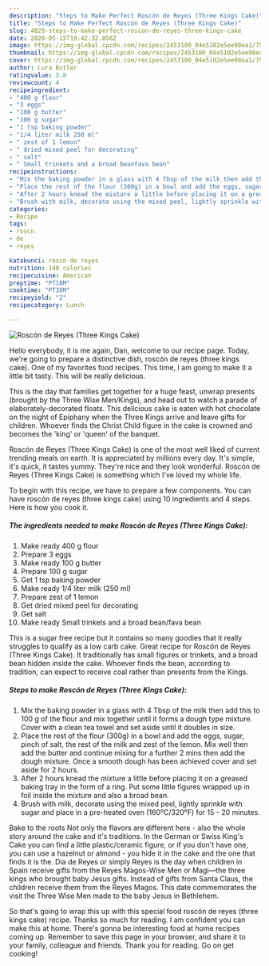```yaml
---
description: "Steps to Make Perfect Roscón de Reyes (Three Kings Cake)"
title: "Steps to Make Perfect Roscón de Reyes (Three Kings Cake)"
slug: 4829-steps-to-make-perfect-roscon-de-reyes-three-kings-cake
date: 2020-05-15T19:42:32.856Z
image: https://img-global.cpcdn.com/recipes/2453100_04e5102e5ee98ea1/751x532cq70/roscon-de-reyes-three-kings-cake-recipe-main-photo.jpg
thumbnail: https://img-global.cpcdn.com/recipes/2453100_04e5102e5ee98ea1/751x532cq70/roscon-de-reyes-three-kings-cake-recipe-main-photo.jpg
cover: https://img-global.cpcdn.com/recipes/2453100_04e5102e5ee98ea1/751x532cq70/roscon-de-reyes-three-kings-cake-recipe-main-photo.jpg
author: Lura Butler
ratingvalue: 3.8
reviewcount: 4
recipeingredient:
- "400 g flour"
- "3 eggs"
- "100 g butter"
- "100 g sugar"
- "1 tsp baking powder"
- "1/4 liter milk 250 ml"
- " zest of 1 lemon"
- " dried mixed peel for decorating"
- " salt"
- " Small trinkets and a broad beanfava bean"
recipeinstructions:
- "Mix the baking powder in a glass with 4 Tbsp of the milk then add this to 100 g of the flour and mix together until it forms a dough type mixture. Cover with a clean tea towel and set aside until it doubles in size."
- "Place the rest of the flour (300g) in a bowl and add the eggs, sugar, pinch of salt, the rest of the milk and zest of the lemon. Mix well then add the butter and continue mixing for a further 2 mins then add the dough mixture. Once a smooth dough has been achieved cover and set aside for 2 hours."
- "After 2 hours knead the mixture a little before placing it on a greased baking tray in the form of a ring. Put some little figures wrapped up in foil inside the mixture and also a broad bean."
- "Brush with milk, decorate using the mixed peel, lightly sprinkle with sugar and place in a pre-heated oven (160°C/320°F) for 15 - 20 minutes."
categories:
- Recipe
tags:
- roscn
- de
- reyes

katakunci: roscn de reyes 
nutrition: 140 calories
recipecuisine: American
preptime: "PT18M"
cooktime: "PT38M"
recipeyield: "2"
recipecategory: Lunch

---
```



![Roscón de Reyes (Three Kings Cake)](https://img-global.cpcdn.com/recipes/2453100_04e5102e5ee98ea1/751x532cq70/roscon-de-reyes-three-kings-cake-recipe-main-photo.jpg)

Hello everybody, it is me again, Dan, welcome to our recipe page. Today, we're going to prepare a distinctive dish, roscón de reyes (three kings cake). One of my favorites food recipes. This time, I am going to make it a little bit tasty. This will be really delicious.

This is the day that families get together for a huge feast, unwrap presents (brought by the Three Wise Men/Kings), and head out to watch a parade of elaborately-decorated floats. This delicious cake is eaten with hot chocolate on the night of Epiphany when the Three Kings arrive and leave gifts for children. Whoever finds the Christ Child figure in the cake is crowned and becomes the &#39;king&#39; or &#39;queen&#39; of the banquet.

Roscón de Reyes (Three Kings Cake) is one of the most well liked of current trending meals on earth. It is appreciated by millions every day. It's simple, it's quick, it tastes yummy. They're nice and they look wonderful. Roscón de Reyes (Three Kings Cake) is something which I've loved my whole life.


To begin with this recipe, we have to prepare a few components. You can have roscón de reyes (three kings cake) using 10 ingredients and 4 steps. Here is how you cook it.

<!--inarticleads1-->

##### The ingredients needed to make Roscón de Reyes (Three Kings Cake):

1. Make ready 400 g flour
1. Prepare 3 eggs
1. Make ready 100 g butter
1. Prepare 100 g sugar
1. Get 1 tsp baking powder
1. Make ready 1/4 liter milk (250 ml)
1. Prepare  zest of 1 lemon
1. Get  dried mixed peel for decorating
1. Get  salt
1. Make ready  Small trinkets and a broad bean/fava bean


This is a sugar free recipe but it contains so many goodies that it really struggles to qualify as a low carb cake. Great recipe for Roscón de Reyes (Three Kings Cake). It traditionally has small figures or trinkets, and a broad bean hidden inside the cake. Whoever finds the bean, according to tradition, can expect to receive coal rather than presents from the Kings. 

<!--inarticleads2-->

##### Steps to make Roscón de Reyes (Three Kings Cake):

1. Mix the baking powder in a glass with 4 Tbsp of the milk then add this to 100 g of the flour and mix together until it forms a dough type mixture. Cover with a clean tea towel and set aside until it doubles in size.
1. Place the rest of the flour (300g) in a bowl and add the eggs, sugar, pinch of salt, the rest of the milk and zest of the lemon. Mix well then add the butter and continue mixing for a further 2 mins then add the dough mixture. Once a smooth dough has been achieved cover and set aside for 2 hours.
1. After 2 hours knead the mixture a little before placing it on a greased baking tray in the form of a ring. Put some little figures wrapped up in foil inside the mixture and also a broad bean.
1. Brush with milk, decorate using the mixed peel, lightly sprinkle with sugar and place in a pre-heated oven (160°C/320°F) for 15 - 20 minutes.


Bake to the roots Not only the flavors are different here - also the whole story around the cake and it&#39;s traditions. In the German or Swiss King&#39;s Cake you can find a little plastic/ceramic figure, or if you don&#39;t have one, you can use a hazelnut or almond - you hide it in the cake and the one that finds it is the. Dia de Reyes or simply Reyes is the day when children in Spain receive gifts from the Reyes Magos-Wise Men or Magi—the three kings who brought baby Jesus gifts. Instead of gifts from Santa Claus, the children receive them from the Reyes Magos. This date commemorates the visit the Three Wise Men made to the baby Jesus in Bethlehem. 

So that's going to wrap this up with this special food roscón de reyes (three kings cake) recipe. Thanks so much for reading. I am confident you can make this at home. There's gonna be interesting food at home recipes coming up. Remember to save this page in your browser, and share it to your family, colleague and friends. Thank you for reading. Go on get cooking!
